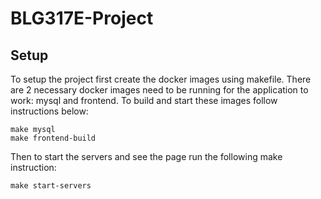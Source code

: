 # BLG317E-Project

## Setup

To setup the project first create the docker images using makefile. There are 2 necessary docker images need to be running for the application to work: mysql and frontend. To build and start these images follow instructions below:

```
make mysql
make frontend-build
```

Then to start the servers and see the page run the following make instruction:

```
make start-servers
```
